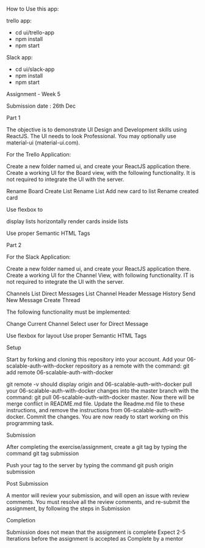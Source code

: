 How to Use this app:

trello app:
 - cd ui/trello-app
 - npm install
 - npm start

Slack app:
 - cd ui/slack-app
 - npm install
 - npm start




Assignment - Week 5

Submission date : 26th Dec


Part 1

The objective is to demonstrate UI Design and Development skills using ReactJS. The UI needs to look Professional.
You may optionally use material-ui (material-ui.com).

For the Trello Application:


Create a new folder named ui, and create your ReactJS application there.
Create a working UI for the Board view, with the following functionality. It is not required to integrate the UI with the server.


Rename Board
Create List
Rename List
Add new card to list
Rename created card


Use flexbox to


display lists horizontally
render cards inside lists


Use proper Semantic HTML Tags



Part 2

For the Slack Application:


Create a new folder named ui, and create your ReactJS application there.
Create a working UI for the Channel View, with following functionality. IT is not required to integrate the UI with the server.


Channels List
Direct Messages List
Channel Header
Message History
Send New Message
Create Thread


The following functionality must be implemented:


Change Current Channel
Select user for Direct Message


Use flexbox for layout
Use proper Semantic HTML Tags



Setup


Start by forking and cloning this repository into your account.
Add your 06-scalable-auth-with-docker repository as a remote with the command: git add remote 06-scalable-auth-with-docker <insert-06-scalable-auth-with-docker-repository-url-here>

git remote -v should display origin and 06-scalable-auth-with-docker
pull your 06-scalable-auth-with-docker changes into the master branch with the command: git pull 06-scalable-auth-with-docker master. Now there will be merge conflict in README.md file.
Update the Readme.md file to these instructions, and remove the instructions from 06-scalable-auth-with-docker.
Commit the changes. You are now ready to start working on this programming task.



Submission


After completing the exercise/assignment, create a git tag by typing the command git tag submission

Push your tag to the server by typing the command git push origin submission




Post Submission


A mentor will review your submission, and will open an issue with review comments.
You must resolve all the review comments, and re-submit the assignment, by following the steps in Submission



Completion


Submission does not mean that the assignment is complete
Expect 2-5 Iterations before the assignment is accepted as Complete by a mentor
